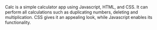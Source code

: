 Calc is a simple calculator app using Javascript, HTML, and CSS. 
It can perform all calculations such as duplicating numbers, deleting and multiplication. 
CSS gives it an appealing look, while Javascript enables its functionality. 
